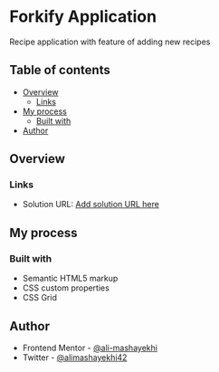 # Forkify Application

Recipe application with feature of adding new recipes

## Table of contents

- [Overview](#overview)
  - [Links](#links)
- [My process](#my-process)
  - [Built with](#built-with)
- [Author](#author)

## Overview

### Links

- Solution URL: [Add solution URL here]([https://your-solution-url.com](https://forkify-alimaha.netlify.app))

## My process

### Built with

- Semantic HTML5 markup
- CSS custom properties
- CSS Grid

## Author

- Frontend Mentor - [@ali-mashayekhi](https://www.frontendmentor.io/profile/ali-mashayekhi)
- Twitter - [@alimashayekhi42](https://twitter.com/alimashayekhi42)
